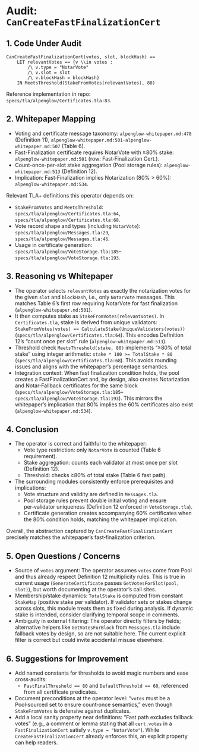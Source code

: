 # Audit: `CanCreateFastFinalizationCert`

## 1. Code Under Audit

```tla
CanCreateFastFinalizationCert(votes, slot, blockHash) ==
    LET relevantVotes == {v \\in votes : 
        /\ v.type = "NotarVote"
        /\ v.slot = slot
        /\ v.blockHash = blockHash}
    IN MeetsThreshold(StakeFromVotes(relevantVotes), 80)
```

Reference implementation in repo: `specs/tla/alpenglow/Certificates.tla:83`.

## 2. Whitepaper Mapping

- Voting and certificate message taxonomy: `alpenglow-whitepaper.md:478` (Definition 11), `alpenglow-whitepaper.md:501`–`alpenglow-whitepaper.md:507` (Table 6).
- Fast-Finalization certificate requires NotarVote with ≥80% stake: `alpenglow-whitepaper.md:501` (row: Fast‑Finalization Cert.).
- Count-once-per-slot stake aggregation (Pool storage rules): `alpenglow-whitepaper.md:513` (Definition 12).
- Implication: Fast‑Finalization implies Notarization (80% > 60%): `alpenglow-whitepaper.md:534`.

Relevant TLA+ definitions this operator depends on:
- `StakeFromVotes` and `MeetsThreshold`: `specs/tla/alpenglow/Certificates.tla:64`, `specs/tla/alpenglow/Certificates.tla:68`.
- Vote record shape and types (including `NotarVote`): `specs/tla/alpenglow/Messages.tla:29`, `specs/tla/alpenglow/Messages.tla:46`.
- Usage in certificate generation: `specs/tla/alpenglow/VoteStorage.tla:185`–`specs/tla/alpenglow/VoteStorage.tla:193`.

## 3. Reasoning vs Whitepaper

- The operator selects `relevantVotes` as exactly the notarization votes for the given `slot` and `blockHash`, i.e., only `NotarVote` messages. This matches Table 6’s first row requiring NotarVote for fast finalization (`alpenglow-whitepaper.md:501`).
- It then computes stake as `StakeFromVotes(relevantVotes)`. In `Certificates.tla`, stake is derived from unique validators: `StakeFromVotes(votes) == CalculateStake(UniqueValidators(votes))` (`specs/tla/alpenglow/Certificates.tla:64`). This encodes Definition 12’s “count once per slot” rule (`alpenglow-whitepaper.md:513`).
- Threshold check `MeetsThreshold(stake, 80)` implements “≥80% of total stake” using integer arithmetic: `stake * 100 >= TotalStake * 80` (`specs/tla/alpenglow/Certificates.tla:68`). This avoids rounding issues and aligns with the whitepaper’s percentage semantics.
- Integration context: When fast finalization condition holds, the pool creates a FastFinalizationCert and, by design, also creates Notarization and Notar‑Fallback certificates for the same block (`specs/tla/alpenglow/VoteStorage.tla:185`–`specs/tla/alpenglow/VoteStorage.tla:193`). This mirrors the whitepaper’s implication that 80% implies the 60% certificates also exist (`alpenglow-whitepaper.md:534`).

## 4. Conclusion

- The operator is correct and faithful to the whitepaper:
  - Vote type restriction: only `NotarVote` is counted (Table 6 requirement).
  - Stake aggregation: counts each validator at most once per slot (Definition 12).
  - Threshold: checks ≥80% of total stake (Table 6 fast path).
- The surrounding modules consistently enforce prerequisites and implications:
  - Vote structure and validity are defined in `Messages.tla`.
  - Pool storage rules prevent double initial voting and ensure per‑validator uniqueness (Definition 12 enforced in `VoteStorage.tla`).
  - Certificate generation creates accompanying 60% certificates when the 80% condition holds, matching the whitepaper implication.

Overall, the abstraction captured by `CanCreateFastFinalizationCert` precisely matches the whitepaper’s fast‑finalization criterion.

## 5. Open Questions / Concerns

- Source of `votes` argument: The operator assumes `votes` come from Pool and thus already respect Definition 12 multiplicity rules. This is true in current usage (`GenerateCertificate` passes `GetVotesForSlot(pool, slot)`), but worth documenting at the operator’s call sites.
- Membership/stake dynamics: `TotalStake` is computed from constant `StakeMap` (positive stake per validator). If validator sets or stakes change across slots, this module treats them as fixed during analysis. If dynamic stake is intended, consider clarifying temporal scope in comments.
- Ambiguity in external filtering: The operator directly filters by fields; alternative helpers like `GetVotesForBlock` from `Messages.tla` include fallback votes by design, so are not suitable here. The current explicit filter is correct but could invite accidental misuse elsewhere.

## 6. Suggestions for Improvement

- Add named constants for thresholds to avoid magic numbers and ease cross‑audits:
  - `FastFinalThreshold == 80` and `DefaultThreshold == 60`, referenced from all certificate predicates.
- Document preconditions at the operator level: “`votes` must be a Pool‑sourced set to ensure count‑once semantics,” even though `StakeFromVotes` is defensive against duplicates.
- Add a local sanity property near definitions: “Fast path excludes fallback votes” (e.g., a comment or lemma stating that all `cert.votes` in a `FastFinalizationCert` satisfy `v.type = "NotarVote"`). While `CreateFastFinalizationCert` already enforces this, an explicit property can help readers.

